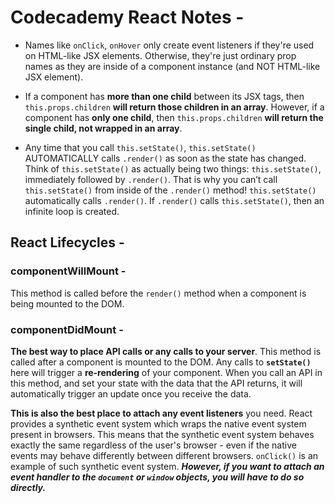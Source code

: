 # Codecademy React Notes -

- Names like `onClick`, `onHover` only create event listeners if they're used on HTML-like JSX elements. Otherwise, they're just ordinary prop names as they are inside of a component instance (and NOT HTML-like JSX element).

- If a component has **more than one child** between its JSX tags, then `this.props.children` **will return those children in an array**. However, if a component has **only one child**, then `this.props.children` **will return the single child, not wrapped in an array**.

- Any time that you call `this.setState()`, `this.setState()` AUTOMATICALLY calls `.render()` as soon as the state has changed. Think of `this.setState()` as actually being two things: `this.setState()`, immediately followed by `.render()`. That is why you can’t call `this.setState()` from inside of the `.render()` method! `this.setState()` automatically calls `.render()`. If `.render()` calls `this.setState()`, then an infinite loop is created.

## React Lifecycles -

### componentWillMount -

This method is called before the `render()` method when a component is being mounted to the DOM.

### componentDidMount -

**The best way to place API calls or any calls to your server**. This method is called after a component is mounted to the DOM. Any calls to **`setState()`** here will trigger a **re-rendering** of your component. When you call an API in this method, and set your state with the data that the API returns, it will automatically trigger an update once you receive the data.

**This is also the best place to attach any event listeners** you need. React provides a synthetic event system which wraps the native event system present in browsers. This means that the synthetic event system behaves exactly the same regardless of the user's browser - even if the native events may behave differently between different browsers. `onClick()` is an example of such synthetic event system. **_However, if you want to attach an event handler to the `document` or `window` objects, you will have to do so directly._**
